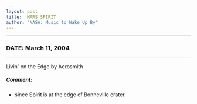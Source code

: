 ```yaml
---
layout: post
title:  MARS SPIRIT
author: "NASA: Music to Wake Up By"
---
```


----
### DATE: March 11, 2004
----
Livin' on the Edge by Aerosmith

##### Comment:
* since Spirit is at the edge of Bonneville crater.
